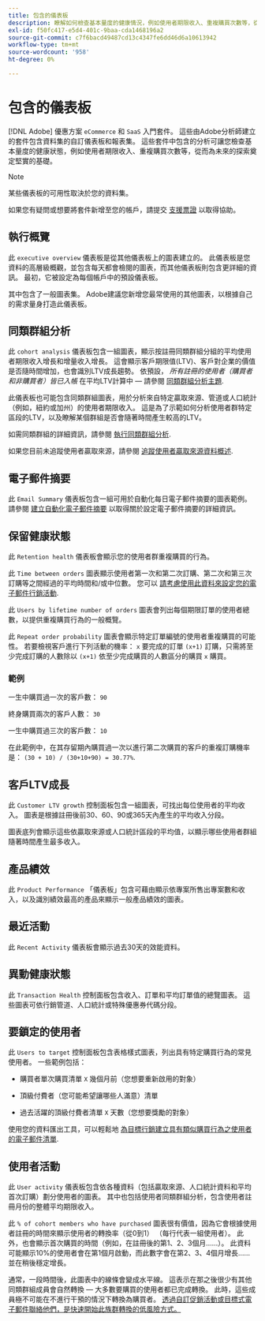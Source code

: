 ```yaml
---
title: 包含的儀表板
description: 瞭解如何檢查基本量度的健康情況，例如使用者期限收入、重複購買次數等，從而為未來的探索奠定堅實的基礎。
exl-id: f50fc417-e5d4-401c-9baa-cda1468196a2
source-git-commit: c7f6bacd49487cd13c4347fe6dd46d6a10613942
workflow-type: tm+mt
source-wordcount: '958'
ht-degree: 0%

---
```


# 包含的儀表板

[!DNL Adobe] 優惠方案 `eCommerce` 和 `SaaS` 入門套件。 這些由Adobe分析師建立的套件包含資料集的自訂儀表板和報表集。 這些套件中包含的分析可讓您檢查基本量度的健康狀態，例如使用者期限收入、重複購買次數等，從而為未來的探索奠定堅實的基礎。

>[!NOTE]
>
>某些儀表板的可用性取決於您的資料集。

如果您有疑問或想要將套件新增至您的帳戶，請提交 [支援票證](https://experienceleague.adobe.com/docs/commerce-knowledge-base/kb/troubleshooting/miscellaneous/mbi-service-policies.html) 以取得協助。

## 執行概覽

此 `executive overview` 儀表板是從其他儀表板上的圖表建立的。 此儀表板是您資料的高層級概觀，並包含每天都會檢閱的圖表，而其他儀表板則包含更詳細的資訊。 最初，它被設定為每個帳戶中的預設儀表板。

其中包含了一般圖表集。 Adobe建議您新增您最常使用的其他圖表，以根據自己的需求量身打造此儀表板。

## 同類群組分析

此 `cohort analysis` 儀表板包含一組圖表，顯示按註冊同類群組分組的平均使用者期限收入增長和增量收入增長。 這會顯示客戶期限值(LTV)、客戶對企業的價值是否隨時間增加，也會識別LTV成長趨勢。 依預設， *所有註冊的使用者（購買者和非購買者）皆已入帳* 在平均LTV計算中 — 請參閱 [同類群組分析主題](../../data-analyst/dev-reports/cohort-rpt-bldr.md).

此儀表板也可能包含同類群組圖表，用於分析來自特定贏取來源、管道或人口統計（例如，紐約或加州）的使用者期限收入。 這是為了示範如何分析使用者群特定區段的LTV，以及瞭解某個群組是否會隨著時間產生較高的LTV。

如需同類群組的詳細資訊，請參閱 [執行同類群組分析](../../data-analyst/dev-reports/cohort-rpt-bldr.md).

如果您目前未追蹤使用者贏取來源，請參閱 [追蹤使用者贏取來源資料概述](../../data-analyst/analysis/google-track-user-acq.md).

## 電子郵件摘要

此 `Email Summary` 儀表板包含一組可用於自動化每日電子郵件摘要的圖表範例。 請參閱 [建立自動化電子郵件摘要](../../data-user/export-data/email-summaries.md) 以取得關於設定電子郵件摘要的詳細資訊。  

## 保留健康狀態

此 `Retention health` 儀表板會顯示您的使用者群重複購買的行為。

此 `Time between orders` 圖表顯示使用者第一次和第二次訂購、第二次和第三次訂購等之間經過的平均時間和/或中位數。 您可以 [請考慮使用此資料來設定您的電子郵件行銷活動](http://blog.rjmetrics.com/acting-on-marketing-data-in-your-rjmetrics-online-dashboard/).

此 `Users by lifetime number of orders` 圖表會列出每個期限訂單的使用者總數，以提供重複購買行為的一般概覽。  

此 `Repeat order probability` 圖表會顯示特定訂單編號的使用者重複購買的可能性。 若要檢視客戶進行下列活動的機率： `x` 要完成的訂單 `(x+1)` 訂購，只需將至少完成訂購的人數除以 `(x+1)` 依至少完成購買的人數區分的購買 `x` 購買。

### 範例

一生中購買過一次的客戶數： `90`

終身購買兩次的客戶人數： `30`

一生中購買過三次的客戶數： `10`

在此範例中，在其存留期內購買過一次以進行第二次購買的客戶的重複訂購機率是： `(30 + 10) / (30+10+90) = 30.77%`.

## 客戶LTV成長

此 `Customer LTV growth` 控制面板包含一組圖表，可找出每位使用者的平均收入。 圖表是根據註冊後前30、60、90或365天內產生的平均收入分段。  

圖表底列會顯示這些依贏取來源或人口統計區段的平均值，以顯示哪些使用者群組隨著時間產生最多收入。

## 產品績效

此 `Product Performance` 「儀表板」包含可藉由顯示依專案所售出專案數和收入，以及識別績效最高的產品來顯示一般產品績效的圖表。

## 最近活動

此 `Recent Activity` 儀表板會顯示過去30天的效能資料。

## 異動健康狀態

此 `Transaction Health` 控制面板包含收入、訂單和平均訂單值的總覽圖表。 這些圖表可依行銷管道、人口統計或特殊優惠券代碼分段。

## 要鎖定的使用者

此 `Users to target` 控制面板包含表格樣式圖表，列出具有特定購買行為的常見使用者。 一些範例包括：

* 購買者單次購買清單 `X` 幾個月前（您想要重新啟用的對象）

* 頂級付費者（您可能希望讓哪些人滿意）清單

* 過去活躍的頂級付費者清單 `X` 天數（您想要獎勵的對象）

使用您的資料匯出工具，可以輕鬆地 [為目標行銷建立具有類似購買行為之使用者的電子郵件清單](http://blog.rjmetrics.com/creating-contact-lists-for-top-customers/).

## 使用者活動

此 `User activity` 儀表板包含依各種資料（包括贏取來源、人口統計資料和平均首次訂購）劃分使用者的圖表。 其中也包括使用者同類群組分析，包含使用者註冊月份的整體平均期限收入。

此 `% of cohort members who have purchased` 圖表很有價值，因為它會根據使用者註冊的時間來顯示使用者的轉換率（從0到1） （每行代表一組使用者）。 此外，也會顯示首次購買的時間（例如，在註冊後的第1、2、3個月……）。 此資料可能顯示10%的使用者會在第1個月啟動，而此數字會在第2、3、4個月增長……並在稍後穩定增長。

通常，一段時間後，此圖表中的線條會變成水平線。 這表示在那之後很少有其他同類群組成員會自然轉換 — 大多數要購買的使用者都已完成轉換。 此時，這些成員極不可能在不進行干預的情況下轉換為購買者。 [透過自訂促銷活動或目標式電子郵件聯絡他們，是快速開始此族群轉換的低風險方式。](http://blog.rjmetrics.com/acting-on-marketing-data-in-your-rjmetrics-online-dashboard/)
